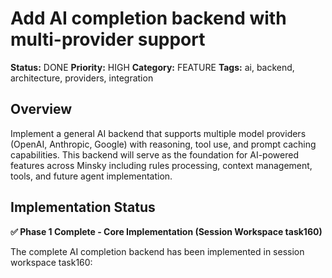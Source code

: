 # Add AI completion backend with multi-provider support

**Status:** DONE
**Priority:** HIGH
**Category:** FEATURE
**Tags:** ai, backend, architecture, providers, integration

## Overview

Implement a general AI backend that supports multiple model providers (OpenAI, Anthropic, Google) with reasoning, tool use, and prompt caching capabilities. This backend will serve as the foundation for AI-powered features across Minsky including rules processing, context management, tools, and future agent implementation.

## **Implementation Status**

**✅ Phase 1 Complete - Core Implementation (Session Workspace task160)**

The complete AI completion backend has been implemented in session workspace task160:

